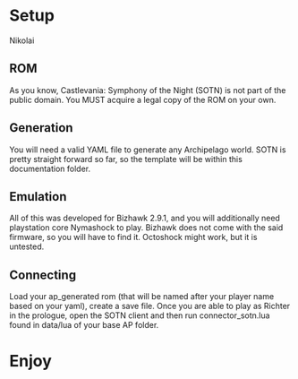 # Setup
Nikolai


## ROM

As you know, Castlevania: Symphony of the Night (SOTN) is not part of the public domain. You MUST acquire a legal copy 
of the ROM on your own. 

## Generation

You will need a valid YAML file to generate any Archipelago world. SOTN is pretty straight forward so far, so the
template will be within this documentation folder. 


## Emulation

All of this was developed for Bizhawk 2.9.1, and you will additionally need playstation core Nymashock to play. Bizhawk
does not come with the said firmware, so you will have to find it. Octoshock might work, but it is untested.


## Connecting

Load your ap_generated rom (that will be named after your player name based on your yaml), create a save file. 
Once you are able to play as Richter in the prologue, open the SOTN client and 
then run connector_sotn.lua found in data/lua of your base AP folder.


# Enjoy